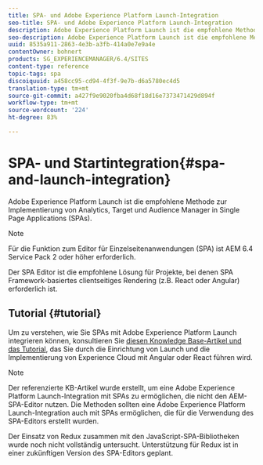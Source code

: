 ```yaml
---
title: SPA- und Adobe Experience Platform Launch-Integration
seo-title: SPA- und Adobe Experience Platform Launch-Integration
description: Adobe Experience Platform Launch ist die empfohlene Methode zur Implementierung von Analytics, Target und Audience Manager in SPAs.
seo-description: Adobe Experience Platform Launch ist die empfohlene Methode zur Implementierung von Analytics, Target und Audience Manager in SPAs.
uuid: 8535a911-2863-4e3b-a3fb-414a0e7e9a4e
contentOwner: bohnert
products: SG_EXPERIENCEMANAGER/6.4/SITES
content-type: reference
topic-tags: spa
discoiquuid: a458cc95-cd94-4f3f-9e7b-d6a5780ec4d5
translation-type: tm+mt
source-git-commit: a427f9e9020fba4d68f18d16e7373471429d894f
workflow-type: tm+mt
source-wordcount: '224'
ht-degree: 83%

---
```



# SPA- und Startintegration{#spa-and-launch-integration}

Adobe Experience Platform Launch ist die empfohlene Methode zur Implementierung von Analytics, Target und Audience Manager in Single Page Applications (SPAs).

>[!NOTE]
>
>Für die Funktion zum Editor für Einzelseitenanwendungen (SPA) ist AEM 6.4 Service Pack 2 oder höher erforderlich.
>
>Der SPA Editor ist die empfohlene Lösung für Projekte, bei denen SPA Framework-basiertes clientseitiges Rendering (z.B. React oder Angular) erforderlich ist.

## Tutorial {#tutorial}

Um zu verstehen, wie Sie SPAs mit Adobe Experience Platform Launch integrieren können, konsultieren Sie [diesen Knowledge Base-Artikel und das Tutorial](https://helpx.adobe.com/de/experience-manager/kt/integration/using/launch-reference-architecture-SPA-tutorial-implement.html), das Sie durch die Einrichtung von Launch und die Implementierung von Experience Cloud mit Angular oder React führen wird.

>[!NOTE]
>
>Der referenzierte KB-Artikel wurde erstellt, um eine Adobe Experience Platform Launch-Integration mit SPAs zu ermöglichen, die nicht den AEM-SPA-Editor nutzen. Die Methoden sollten eine Adobe Experience Platform Launch-Integration auch mit SPAs ermöglichen, die für die Verwendung des SPA-Editors erstellt wurden.
>
>Der Einsatz von Redux zusammen mit den JavaScript-SPA-Bibliotheken wurde noch nicht vollständig untersucht. Unterstützung für Redux ist in einer zukünftigen Version des SPA-Editors geplant.
